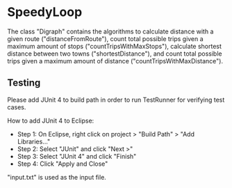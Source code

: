 # SpeedyLoop

The class "Digraph" contains the algorithms to calculate distance with a given route ("distanceFromRoute"), count total possible trips given a maximum amount of stops ("countTripsWithMaxStops"), calculate shortest distance between two towns ("shortestDistance"), and count total possible trips given a maximum amount of distance ("countTripsWithMaxDistance").

## Testing
Please add JUnit 4 to build path in order to run TestRunner for verifying test cases.

How to add JUnit 4 to Eclipse:
* Step 1: On Eclipse, right click on project > "Build Path" > "Add Libraries..."
* Step 2: Select "JUnit" and click "Next >"
* Step 3: Select "JUnit 4" and click "Finish"
* Step 4: Click "Apply and Close"

"input.txt" is used as the input file.
